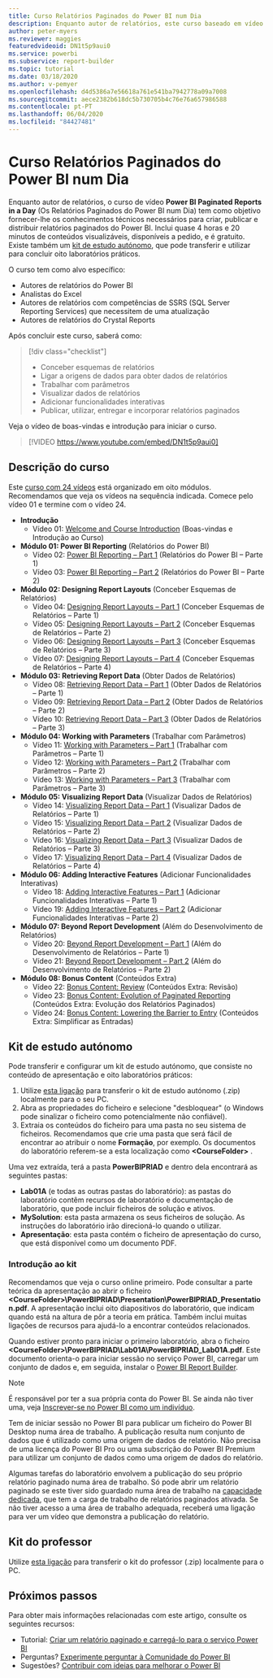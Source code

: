 ```yaml
---
title: Curso Relatórios Paginados do Power BI num Dia
description: Enquanto autor de relatórios, este curso baseado em vídeo tem como objetivo proporcionar-lhe os conhecimentos técnicos necessários para criar, publicar e distribuir relatórios paginados do Power BI.
author: peter-myers
ms.reviewer: maggies
featuredvideoid: DN1t5p9aui0
ms.service: powerbi
ms.subservice: report-builder
ms.topic: tutorial
ms.date: 03/18/2020
ms.author: v-pemyer
ms.openlocfilehash: d4d5386a7e56618a761e541ba7942778a09a7008
ms.sourcegitcommit: aece2382b618dc5b730705b4c76e76a657986588
ms.contentlocale: pt-PT
ms.lasthandoff: 06/04/2020
ms.locfileid: "84427481"
---
```

# <a name="power-bi-paginated-reports-in-a-day-course"></a>Curso Relatórios Paginados do Power BI num Dia

Enquanto autor de relatórios, o curso de vídeo **Power BI Paginated Reports in a Day** (Os Relatórios Paginados do Power BI num Dia) tem como objetivo fornecer-lhe os conhecimentos técnicos necessários para criar, publicar e distribuir relatórios paginados do Power BI. Inclui quase 4 horas e 20 minutos de conteúdos visualizáveis, disponíveis a pedido, e é gratuito. Existe também um [kit de estudo autónomo](#self-study-kit), que pode transferir e utilizar para concluir oito laboratórios práticos.

O curso tem como alvo específico:

- Autores de relatórios do Power BI
- Analistas do Excel
- Autores de relatórios com competências de SSRS (SQL Server Reporting Services) que necessitem de uma atualização
- Autores de relatórios do Crystal Reports

Após concluir este curso, saberá como:

> [!div class="checklist"]
> - Conceber esquemas de relatórios
> - Ligar a origens de dados para obter dados de relatórios
> - Trabalhar com parâmetros
> - Visualizar dados de relatórios
> - Adicionar funcionalidades interativas
> - Publicar, utilizar, entregar e incorporar relatórios paginados

Veja o vídeo de boas-vindas e introdução para iniciar o curso.

> [!VIDEO https://www.youtube.com/embed/DN1t5p9aui0]

## <a name="course-outline"></a>Descrição do curso

Este [curso com 24 vídeos](https://www.youtube.com/playlist?list=PL1N57mwBHtN1icIhpjQOaRL8r9G-wytpT) está organizado em oito módulos. Recomendamos que veja os vídeos na sequência indicada. Comece pelo vídeo 01 e termine com o vídeo 24.

- **Introdução**
  - Vídeo 01: [Welcome and Course Introduction](https://www.youtube.com/watch?v=DN1t5p9aui0&list=PL1N57mwBHtN1icIhpjQOaRL8r9G-wytpT) (Boas-vindas e Introdução ao Curso)
- **Módulo 01: Power BI Reporting** (Relatórios do Power BI)
  - Vídeo 02: [Power BI Reporting – Part 1](https://www.youtube.com/watch?v=s6Amctk3Z_g&list=PL1N57mwBHtN1icIhpjQOaRL8r9G-wytpT) (Relatórios do Power BI – Parte 1)
  - Vídeo 03: [Power BI Reporting – Part 2](https://www.youtube.com/watch?v=jXTiYJKw1Rs&list=PL1N57mwBHtN1icIhpjQOaRL8r9G-wytpT) (Relatórios do Power BI – Parte 2)
- **Módulo 02: Designing Report Layouts** (Conceber Esquemas de Relatórios)
  - Vídeo 04: [Designing Report Layouts – Part 1](https://www.youtube.com/watch?v=EjHANN3rGNs&list=PL1N57mwBHtN1icIhpjQOaRL8r9G-wytpT) (Conceber Esquemas de Relatórios – Parte 1)
  - Vídeo 05: [Designing Report Layouts – Part 2](https://www.youtube.com/watch?v=2CZIrJU_HZU&list=PL1N57mwBHtN1icIhpjQOaRL8r9G-wytpT) (Conceber Esquemas de Relatórios – Parte 2)
  - Vídeo 06: [Designing Report Layouts – Part 3](https://www.youtube.com/watch?v=eaFFzkT6pxE&list=PL1N57mwBHtN1icIhpjQOaRL8r9G-wytpT) (Conceber Esquemas de Relatórios – Parte 3)
  - Vídeo 07: [Designing Report Layouts – Part 4](https://www.youtube.com/watch?v=0z576TI27Vg&list=PL1N57mwBHtN1icIhpjQOaRL8r9G-wytpT) (Conceber Esquemas de Relatórios – Parte 4)
- **Módulo 03: Retrieving Report Data** (Obter Dados de Relatórios)
  - Vídeo 08: [Retrieving Report Data – Part 1](https://www.youtube.com/watch?v=SHGTTYXtio0&list=PL1N57mwBHtN1icIhpjQOaRL8r9G-wytpT) (Obter Dados de Relatórios – Parte 1)
  - Vídeo 09: [Retrieving Report Data – Part 2](https://www.youtube.com/watch?v=1Dzd9wb7XUY&list=PL1N57mwBHtN1icIhpjQOaRL8r9G-wytpT) (Obter Dados de Relatórios – Parte 2)
  - Vídeo 10: [Retrieving Report Data – Part 3](https://www.youtube.com/watch?v=OFXG7sl5L2o&list=PL1N57mwBHtN1icIhpjQOaRL8r9G-wytpT) (Obter Dados de Relatórios – Parte 3)
- **Módulo 04: Working with Parameters** (Trabalhar com Parâmetros)
  - Vídeo 11: [Working with Parameters – Part 1](https://www.youtube.com/watch?v=o7WaK88kheA&list=PL1N57mwBHtN1icIhpjQOaRL8r9G-wytpT) (Trabalhar com Parâmetros – Parte 1)
  - Vídeo 12: [Working with Parameters – Part 2](https://www.youtube.com/watch?v=okj6wO72clQ&list=PL1N57mwBHtN1icIhpjQOaRL8r9G-wytpT) (Trabalhar com Parâmetros – Parte 2)
  - Vídeo 13: [Working with Parameters – Part 3](https://www.youtube.com/watch?v=13-6sWIRD74&list=PL1N57mwBHtN1icIhpjQOaRL8r9G-wytpT) (Trabalhar com Parâmetros – Parte 3)
- **Módulo 05: Visualizing Report Data** (Visualizar Dados de Relatórios)
  - Vídeo 14: [Visualizing Report Data – Part 1](https://www.youtube.com/watch?v=b4TxBBtOWSw&list=PL1N57mwBHtN1icIhpjQOaRL8r9G-wytpT) (Visualizar Dados de Relatórios – Parte 1)
  - Vídeo 15: [Visualizing Report Data – Part 2](https://www.youtube.com/watch?v=JhEa_TugXeE&list=PL1N57mwBHtN1icIhpjQOaRL8r9G-wytpT) (Visualizar Dados de Relatórios – Parte 2)
  - Vídeo 16: [Visualizing Report Data – Part 3](https://www.youtube.com/watch?v=dliLsRvQB-c&list=PL1N57mwBHtN1icIhpjQOaRL8r9G-wytpT) (Visualizar Dados de Relatórios – Parte 3)
  - Vídeo 17: [Visualizing Report Data – Part 4](https://www.youtube.com/watch?v=5yHxuRRP_eU&list=PL1N57mwBHtN1icIhpjQOaRL8r9G-wytpT) (Visualizar Dados de Relatórios – Parte 4)
- **Módulo 06: Adding Interactive Features** (Adicionar Funcionalidades Interativas)
  - Vídeo 18: [Adding Interactive Features – Part 1](https://www.youtube.com/watch?v=LInMHpTEaI0&list=PL1N57mwBHtN1icIhpjQOaRL8r9G-wytpT) (Adicionar Funcionalidades Interativas – Parte 1)
  - Vídeo 19: [Adding Interactive Features – Part 2](https://www.youtube.com/watch?v=b_pr1xsbRJc&list=PL1N57mwBHtN1icIhpjQOaRL8r9G-wytpT) (Adicionar Funcionalidades Interativas – Parte 2)
- **Módulo 07: Beyond Report Development** (Além do Desenvolvimento de Relatórios)
  - Vídeo 20: [Beyond Report Development – Part 1](https://www.youtube.com/watch?v=1CgDVDslwvs&list=PL1N57mwBHtN1icIhpjQOaRL8r9G-wytpT) (Além do Desenvolvimento de Relatórios – Parte 1)
  - Vídeo 21: [Beyond Report Development – Part 2](https://www.youtube.com/watch?v=KRwtl7h0ynI&list=PL1N57mwBHtN1icIhpjQOaRL8r9G-wytpT) (Além do Desenvolvimento de Relatórios – Parte 2)
- **Módulo 08: Bonus Content** (Conteúdos Extra)
  - Vídeo 22: [Bonus Content: Review](https://www.youtube.com/watch?v=w5zlJ8BodxI&list=PL1N57mwBHtN1icIhpjQOaRL8r9G-wytpT) (Conteúdos Extra: Revisão)
  - Vídeo 23: [Bonus Content: Evolution of Paginated Reporting](https://www.youtube.com/watch?v=pevpai65MvY&list=PL1N57mwBHtN1icIhpjQOaRL8r9G-wytpT) (Conteúdos Extra: Evolução dos Relatórios Paginados)
  - Vídeo 24: [Bonus Content: Lowering the Barrier to Entry](https://www.youtube.com/watch?v=vu32LfckCt8&list=PL1N57mwBHtN1icIhpjQOaRL8r9G-wytpT) (Conteúdos Extra: Simplificar as Entradas)

## <a name="self-study-kit"></a>Kit de estudo autónomo

Pode transferir e configurar um kit de estudo autónomo, que consiste no conteúdo de apresentação e oito laboratórios práticos:

1. Utilize [esta ligação](https://aka.ms/priad-student) para transferir o kit de estudo autónomo (.zip) localmente para o seu PC.
1. Abra as propriedades do ficheiro e selecione "desbloquear" (o Windows pode sinalizar o ficheiro como potencialmente não confiável).
1. Extraia os conteúdos do ficheiro para uma pasta no seu sistema de ficheiros. Recomendamos que crie uma pasta que será fácil de encontrar ao atribuir o nome **Formação**, por exemplo. Os documentos do laboratório referem-se a esta localização como **&lt;CourseFolder&gt;** .

Uma vez extraída, terá a pasta **PowerBIPRIAD** e dentro dela encontrará as seguintes pastas:

- **Lab01A** (e todas as outras pastas do laboratório): as pastas do laboratório contêm recursos de laboratório e documentação de laboratório, que pode incluir ficheiros de solução e ativos.
- **MySolution**: esta pasta armazena os seus ficheiros de solução. As instruções do laboratório irão direcioná-lo quando o utilizar.
- **Apresentação**: esta pasta contém o ficheiro de apresentação do curso, que está disponível como um documento PDF.

### <a name="get-started-with-the-kit"></a>Introdução ao kit

Recomendamos que veja o curso online primeiro. Pode consultar a parte teórica da apresentação ao abrir o ficheiro **&lt;CourseFolder&gt;\PowerBIPRIAD\Presentation\PowerBIPRIAD_Presentation.pdf**. A apresentação inclui oito diapositivos do laboratório, que indicam quando está na altura de pôr a teoria em prática. Também inclui muitas ligações de recursos para ajudá-lo a encontrar conteúdos relacionados.

Quando estiver pronto para iniciar o primeiro laboratório, abra o ficheiro **&lt;CourseFolder&gt;\PowerBIPRIAD\Lab01A\PowerBIPRIAD_Lab01A.pdf**. Este documento orienta-o para iniciar sessão no serviço Power BI, carregar um conjunto de dados e, em seguida, instalar o [Power BI Report Builder](https://aka.ms/pbireportbuilder).

> [!NOTE]
> É responsável por ter a sua própria conta do Power BI. Se ainda não tiver uma, veja [Inscrever-se no Power BI como um indivíduo](../fundamentals/service-self-service-signup-for-power-bi.md).
>
> Tem de iniciar sessão no Power BI para publicar um ficheiro do Power BI Desktop numa área de trabalho. A publicação resulta num conjunto de dados que é utilizado como uma origem de dados de relatório. Não precisa de uma licença do Power BI Pro ou uma subscrição do Power BI Premium para utilizar um conjunto de dados como uma origem de dados do relatório.
>
> Algumas tarefas do laboratório envolvem a publicação do seu próprio relatório paginado numa área de trabalho. Só pode abrir um relatório paginado se este tiver sido guardado numa área de trabalho na [capacidade dedicada](../admin/service-premium-what-is.md#dedicated-capacities), que tem a carga de trabalho de relatórios paginados ativada. Se não tiver acesso a uma área de trabalho adequada, receberá uma ligação para ver um vídeo que demonstra a publicação do relatório.

## <a name="instructor-kit"></a>Kit do professor

Utilize [esta ligação](https://aka.ms/priad-instructor) para transferir o kit do professor (.zip) localmente para o PC.

## <a name="next-steps"></a>Próximos passos

Para obter mais informações relacionadas com este artigo, consulte os seguintes recursos:

- Tutorial: [Criar um relatório paginado e carregá-lo para o serviço Power BI](../paginated-reports/paginated-reports-quickstart-aw.md)
- Perguntas? [Experimente perguntar à Comunidade do Power BI](https://community.powerbi.com/)
- Sugestões? [Contribuir com ideias para melhorar o Power BI](https://ideas.powerbi.com/)
